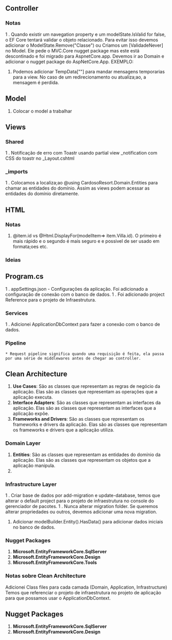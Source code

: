 ﻿## Controller

### Notas
1	. Quando existir um navegation property e um modelState.IsValid for false, o EF Core tentará validar o objeto relacionado. Para evitar isso
devemos adicionar o ModelState.Remove("Classe") ou Criamos um [ValidadeNever] no Model. Ele pede o MVC.Core nugget package mas este está descontinado e foi migrado para AspnetCore.app.
Devemos ir ao Domain e adicionar o nugget package do AspNetCore.App. EXEMPLO:
<ItemGroup>
		<FrameworkReference Include="Microsoft.AspNetCore.App" />
	</ItemGroup>
1. Podemos adicionar TempData[""] para mandar mensagens temporarias para a view. No caso de um redirecionamento ou atualiza;ao, a mensagem é perdida.




## Model
1. Colocar o model a trabalhar 
## Views

### Shared
1	. Notificação de erro com Toastr usando partial view _notification com CSS do toastr no _Layout.cshtml
### _imports
1	. Colocamos a localiza;ao @using CardosoResort.Domain.Entities para chamar as entidades do domínio. Assim as views podem acessar as entidades do domínio diretamente.

## HTML
### Notas
1. @item.id vs @Html.DisplayFor(modelItem=> item.Villa.id). O primeiro é mais rápido e o segundo é mais seguro e e possivel de ser usado em formata;oes etc.
### Ideias

##  Program.cs
1	. appSettings.json - Configurações da aplicação. Foi adicionado a configuração de conexão com o banco de dados.
1	. Foi adicionado project Reference para o projeto de Infraestrutura.

### Services
1	. Adicionei ApplicationDbContext para fazer a conexão com o banco de dados.
### Pipeline
	* Request pipeline significa quando uma requisição é feita, ela passa por uma série de middlewares antes de chegar ao controller.
	

## Clean Architecture
1. **Use Cases**: São as classes que representam as regras de negócio da aplicação. Elas são as classes que representam as operações que a aplicação executa.
1. **Interface Adapters**: São as classes que representam as interfaces da aplicação. Elas são as classes que representam as interfaces que a aplicação expõe.
1. **Frameworks and Drivers**: São as classes que representam os frameworks e drivers da aplicação. Elas são as classes que representam os frameworks e drivers que a aplicação utiliza.

### Domain Layer
1. **Entities**: São as classes que representam as entidades do domínio da aplicação. Elas são as classes que representam os objetos que a aplicação manipula.
1. 

### Infrastructure Layer
1	. Criar base de dados por add-migration e update-database, temos que alterar o default project para o projeto de infraestrutura no console do gerenciador de pacotes.
1	. Nunca alterar migration folder. Se queremos alterar propriedades ou outros, devemos adicionar uma nova migration.
1. Adicionar modelBuilder.Entity<Villa>().HasData() para adicionar dados iniciais no banco de dados.


### Nugget Packages
1. **Microsoft.EntityFrameworkCore.SqlServer**
1. **Microsoft.EntityFrameworkCore.Design**
1. **Microsoft.EntityFrameworkCore.Tools**

### Notas sobre Clean Architecture
Adicionei Class files para cada camada (Domain, Application, Infrastructure)
Temos que referenciar o projeto de infraestrutura no projeto de aplicação para que possamos usar o ApplicationDbContext.

## Nugget Packages
1. **Microsoft.EntityFrameworkCore.SqlServer**
1. **Microsoft.EntityFrameworkCore.Design**
